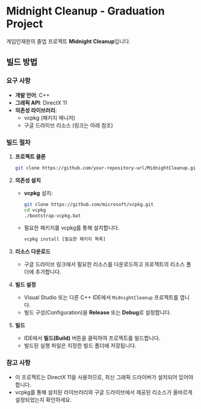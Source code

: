 # Midnight Cleanup - Graduation Project

게임인재원의 졸업 프로젝트 **Midnight Cleanup**입니다.

## 빌드 방법

### 요구 사항
- **개발 언어**: C++
- **그래픽 API**: DirectX 11
- **의존성 라이브러리**:
  - vcpkg (패키지 매니저)
  - 구글 드라이브 리소스 (링크는 아래 참조)

### 빌드 절차
1. **프로젝트 클론**
   ```bash
   git clone https://github.com/your-repository-url/MidnightCleanup.git
   ```

2. **의존성 설치**
   - **vcpkg** 설치:
     ```bash
     git clone https://github.com/microsoft/vcpkg.git
     cd vcpkg
     ./bootstrap-vcpkg.bat
     ```
   - 필요한 패키지를 vcpkg를 통해 설치합니다.
     ```bash
     vcpkg install [필요한 패키지 목록]
     ```

3. **리소스 다운로드**
   - 구글 드라이브 링크에서 필요한 리소스를 다운로드하고 프로젝트의 리소스 폴더에 추가합니다.


4. **빌드 설정**
   - Visual Studio 또는 다른 C++ IDE에서 `MidnightCleanup` 프로젝트를 엽니다.
   - 빌드 구성(Configuration)을 **Release** 또는 **Debug**로 설정합니다.

5. **빌드**
   - IDE에서 **빌드(Build)** 버튼을 클릭하여 프로젝트를 빌드합니다.
   - 빌드된 실행 파일은 지정한 빌드 폴더에 저장됩니다.

### 참고 사항
- 이 프로젝트는 DirectX 11을 사용하므로, 최신 그래픽 드라이버가 설치되어 있어야 합니다.
- vcpkg를 통해 설치된 라이브러리와 구글 드라이브에서 제공된 리소스가 올바르게 설정되었는지 확인하세요.

